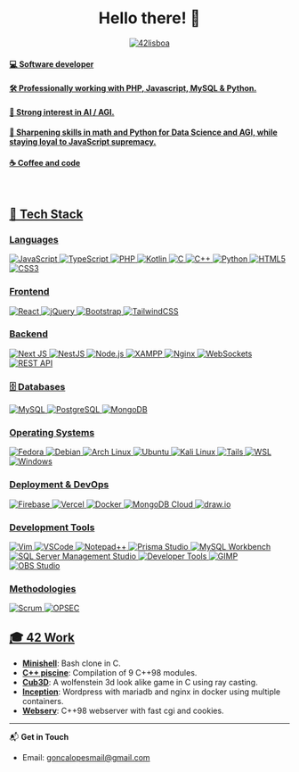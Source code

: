 <!DOCTYPE html>
<h1 align="center">Hello there! 👋</h1>

<p align="center">
	<a href="https://www.42lisboa.com/"><img src="https://i.ibb.co/QDS169b/42lisboa.png" alt="42lisboa" border="0">
	<h4> 💻 Software developer </h4>
	<h4> 🛠️ Professionally working with PHP, Javascript, MySQL & Python. </h4>
	<h4> 🚀 Strong interest in AI / AGI. </h4>
	<h4> 🔭 Sharpening skills in math and Python for Data Science and AGI, while staying loyal to JavaScript supremacy. </h4>
	<h4> ☕ Coffee and code </h4>
</p>
<br>

## 🌟 Tech Stack

### **Languages**
![JavaScript](https://img.shields.io/badge/javascript-%23F7DF1E.svg?style=for-the-badge&logo=javascript&logoColor=black)
![TypeScript](https://img.shields.io/badge/typescript-%23007ACC.svg?style=for-the-badge&logo=typescript&logoColor=white)
![PHP](https://img.shields.io/badge/php-%23777BB4.svg?style=for-the-badge&logo=php&logoColor=white)
![Kotlin](https://img.shields.io/badge/kotlin-%230095D5.svg?style=for-the-badge&logo=kotlin&logoColor=white)
![C](https://img.shields.io/badge/c-%2300599C.svg?style=for-the-badge&logo=c&logoColor=white)
![C++](https://img.shields.io/badge/c++-%2300599C.svg?style=for-the-badge&logo=cplusplus&logoColor=white)
![Python](https://img.shields.io/badge/python-%233776AB.svg?style=for-the-badge&logo=python&logoColor=white)
![HTML5](https://img.shields.io/badge/html5-%23E34F26.svg?style=for-the-badge&logo=html5&logoColor=white)
![CSS3](https://img.shields.io/badge/css3-%231572B6.svg?style=for-the-badge&logo=css3&logoColor=white)

### **Frontend** 
![React](https://img.shields.io/badge/react-%2361DAFB.svg?style=for-the-badge&logo=react&logoColor=black)
![jQuery](https://img.shields.io/badge/jquery-%230769AD.svg?style=for-the-badge&logo=jquery&logoColor=white)
![Bootstrap](https://img.shields.io/badge/bootstrap-%237952B3.svg?style=for-the-badge&logo=bootstrap&logoColor=white)
![TailwindCSS](https://img.shields.io/badge/tailwindcss-%2338B2AC.svg?style=for-the-badge&logo=tailwind-css&logoColor=white)

### **Backend** 
![Next JS](https://img.shields.io/badge/next.js-%23000000.svg?style=for-the-badge&logo=nextdotjs&logoColor=white)
![NestJS](https://img.shields.io/badge/nestjs-%23E0234E.svg?style=for-the-badge&logo=nestjs&logoColor=white)
![Node.js](https://img.shields.io/badge/node.js-%23339933.svg?style=for-the-badge&logo=nodedotjs&logoColor=white)
![XAMPP](https://img.shields.io/badge/xampp-%23FB7A24.svg?style=for-the-badge&logo=xampp&logoColor=white)
![Nginx](https://img.shields.io/badge/nginx-%23009639.svg?style=for-the-badge&logo=nginx&logoColor=white)
![WebSockets](https://img.shields.io/badge/websockets-%2300C7B7.svg?style=for-the-badge&logo=websocket&logoColor=white)
![REST API](https://img.shields.io/badge/REST-API-%23000000.svg?style=for-the-badge&logo=fastapi&logoColor=white)

### 🗄️ **Databases**
![MySQL](https://img.shields.io/badge/mysql-%234479A1.svg?style=for-the-badge&logo=mysql&logoColor=white)
![PostgreSQL](https://img.shields.io/badge/postgresql-%23336791.svg?style=for-the-badge&logo=postgresql&logoColor=white)
![MongoDB](https://img.shields.io/badge/mongodb-%2347A248.svg?style=for-the-badge&logo=mongodb&logoColor=white)

### **Operating Systems**  
![Fedora](https://img.shields.io/badge/fedora-%23294184.svg?style=for-the-badge&logo=fedora&logoColor=white)
![Debian](https://img.shields.io/badge/debian-%23A81D33.svg?style=for-the-badge&logo=debian&logoColor=white)
![Arch Linux](https://img.shields.io/badge/arch%20linux-%231793D1.svg?style=for-the-badge&logo=archlinux&logoColor=white)
![Ubuntu](https://img.shields.io/badge/ubuntu-%23E95420.svg?style=for-the-badge&logo=ubuntu&logoColor=white)
![Kali Linux](https://img.shields.io/badge/kali%20linux-%23557C94.svg?style=for-the-badge&logo=kalilinux&logoColor=white)
![Tails](https://img.shields.io/badge/tails-%23264DE4.svg?style=for-the-badge&logo=tails&logoColor=white)
![WSL](https://img.shields.io/badge/WSL-%237FBA00.svg?style=for-the-badge&logo=linux&logoColor=white)  
![Windows](https://img.shields.io/badge/windows-%230078D6.svg?style=for-the-badge&logo=windows&logoColor=white)  

### **Deployment & DevOps**
![Firebase](https://img.shields.io/badge/firebase-%23FFCA28.svg?style=for-the-badge&logo=firebase&logoColor=black)
![Vercel](https://img.shields.io/badge/vercel-%23000000.svg?style=for-the-badge&logo=vercel&logoColor=white)
![Docker](https://img.shields.io/badge/docker-%232496ED.svg?style=for-the-badge&logo=docker&logoColor=white)
![MongoDB Cloud](https://img.shields.io/badge/mongodb%20cloud-%2347A248.svg?style=for-the-badge&logo=mongodb&logoColor=white)
![draw.io](https://img.shields.io/badge/draw.io-%230A65CC.svg?style=for-the-badge&logo=diagramsdotnet&logoColor=white)

### **Development Tools**
![Vim](https://img.shields.io/badge/vim-%2311AB00.svg?style=for-the-badge&logo=vim&logoColor=white)
![VSCode](https://img.shields.io/badge/VS%20Code-%23007ACC.svg?style=for-the-badge&logo=visualstudiocode&logoColor=white)
![Notepad++](https://img.shields.io/badge/Notepad++-%2385C971.svg?style=for-the-badge&logo=notepadplusplus&logoColor=black)
![Prisma Studio](https://img.shields.io/badge/prisma%20studio-%232D3748.svg?style=for-the-badge&logo=prisma&logoColor=white)
![MySQL Workbench](https://img.shields.io/badge/mysql%20workbench-%234479A1.svg?style=for-the-badge&logo=mysql&logoColor=white)
![SQL Server Management Studio](https://img.shields.io/badge/SSMS-%23CC2927.svg?style=for-the-badge&logo=microsoftsqlserver&logoColor=white)
![Developer Tools](https://img.shields.io/badge/developer%20tools-%23007ACC.svg?style=for-the-badge&logo=visualstudiocode&logoColor=white)
![GIMP](https://img.shields.io/badge/gimp-%235C5543.svg?style=for-the-badge&logo=gimp&logoColor=white)
![OBS Studio](https://img.shields.io/badge/OBS%20Studio-%23000000.svg?style=for-the-badge&logo=obsstudio&logoColor=white)

### **Methodologies**  
![Scrum](https://img.shields.io/badge/scrum-%23006699.svg?style=for-the-badge&logo=agile&logoColor=white)
![OPSEC](https://img.shields.io/badge/opsec-%23FF5733.svg?style=for-the-badge&logo=security&logoColor=white)

## 🎓 42 Work
- **[Minishell](https://github.com/gde-alme/42-Common-core/tree/main/minishell)**: Bash clone in C. 
- **[C++ piscine](https://github.com/gde-alme/42-Common-core/tree/main/cpp-modules)**: Compilation of 9 C++98 modules.
- **[Cub3D](https://github.com/gde-alme/42-Common-core/tree/main/cub3d)**: A wolfenstein 3d look alike game in C using ray casting.
- **[Inception](https://github.com/gde-alme/42-Common-core/tree/main/inception)**: Wordpress with mariadb and nginx in docker using multiple containers.
- **[Webserv](https://github.com/gde-alme/42-Common-core/tree/main/webserver)**: C++98 webserver with fast cgi and cookies.
  
---

📬 **Get in Touch**
- Email: goncalopesmail@gmail.com

